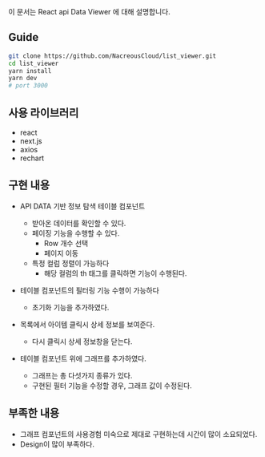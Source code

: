 이 문서는 React api Data Viewer 에 대해 설명합니다.

## Guide

```bash
git clone https://github.com/NacreousCloud/list_viewer.git
cd list_viewer
yarn install
yarn dev
# port 3000
```
## 사용 라이브러리
- react
- next.js
- axios
- rechart

## 구현 내용
- API DATA 기반 정보 탐색 테이블 컴포넌트
  - 받아온 데이터를 확인할 수 있다.
  - 페이징 기능을 수행할 수 있다.
    - Row 개수 선택
    - 페이지 이동 
  - 특정 컬럼 정렬이 가능하다
    - 해당 컬럼의 th 태그를 클릭하면 기능이 수행된다.

- 테이블 컴포넌트의 필터링 기능 수행이 가능하다
  - 초기화 기능을 추가하였다.

- 목록에서 아이템 클릭시 상세 정보를 보여준다.
  - 다시 클릭시 상세 정보창을 닫는다.

- 테이블 컴포넌트 위에 그래프를 추가하였다.
  - 그래프는 총 다섯가지 종류가 있다.
  - 구현된 필터 기능을 수정할 경우, 그래프 값이 수정된다.

## 부족한 내용
- 그래프 컴포넌트의 사용경험 미숙으로 제대로 구현하는데 시간이 많이 소요되었다.
- Design이 많이 부족하다.

